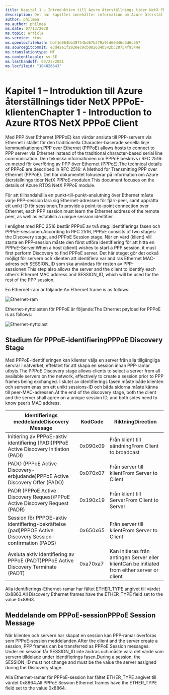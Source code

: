 ```yaml
---
title: Kapitel 1 – Introduktion till Azure återställnings tider NetX PPPoE-klienten
description: Det här kapitlet innehåller information om Azure återställnings tider NetX PPPoE-modulen.
author: philmea
ms.author: philmea
ms.date: 07/13/2020
ms.topic: article
ms.service: rtos
ms.openlocfilehash: bbf1e064bb38754bd67b279a0fd60d46d3d6d557
ms.sourcegitcommit: e3d42e1f2920ec9cb002634b542bc20754f9544e
ms.translationtype: MT
ms.contentlocale: sv-SE
ms.lasthandoff: 03/22/2021
ms.locfileid: "104826643"
---
```

# <a name="chapter-1---introduction-to-azure-rtos-netx-pppoe-client"></a><span data-ttu-id="4bf62-103">Kapitel 1 – Introduktion till Azure återställnings tider NetX PPPoE-klienten</span><span class="sxs-lookup"><span data-stu-id="4bf62-103">Chapter 1 - Introduction to Azure RTOS NetX PPPoE Client</span></span>

<span data-ttu-id="4bf62-104">Med PPP över Ethernet (PPPoE) kan värdar ansluta till PPP-servern via Ethernet i stället för den traditionella Character-baserade seriella linje kommunikationen.</span><span class="sxs-lookup"><span data-stu-id="4bf62-104">PPP over Ethernet (PPPoE) allows hosts to connect to PPP server via Ethernet instead of the traditional character-based serial line communication.</span></span>  <span data-ttu-id="4bf62-105">Den tekniska informationen om PPPoE beskrivs i RFC 2516: en metod för överföring av PPP över Ethernet (PPPoE).</span><span class="sxs-lookup"><span data-stu-id="4bf62-105">The technical details of PPPoE are described in RFC 2516:  A Method for Transmitting PPP over Ethernet (PPPoE).</span></span> <span data-ttu-id="4bf62-106">Det här dokumentet fokuserar på information om Azure återställnings tider NetX PPPoE-modulen.</span><span class="sxs-lookup"><span data-stu-id="4bf62-106">This document focuses on the details of  Azure RTOS NetX PPPoE module.</span></span>

<span data-ttu-id="4bf62-107">För att tillhandahålla en punkt-till-punkt-anslutning över Ethernet måste varje PPP-session lära sig Ethernet-adressen för fjärr-peer, samt upprätta ett unikt ID för sessionen.</span><span class="sxs-lookup"><span data-stu-id="4bf62-107">To provide a point-to-point connection over Ethernet, each PPP session must learn the Ethernet address of the remote peer, as well as establish a unique session identifier.</span></span>

<span data-ttu-id="4bf62-108">I enlighet med RFC 2516 består PPPoE av två steg: identifierings fasen och PPPoE-sessionen.</span><span class="sxs-lookup"><span data-stu-id="4bf62-108">According to RFC 2516, PPPoE consists of two stages: the Discovery stage, and PPPoE Session stage.</span></span> <span data-ttu-id="4bf62-109">När en värd (klient) vill starta en PPP-session måste den först utföra identifiering för att hitta en PPPoE-Server.</span><span class="sxs-lookup"><span data-stu-id="4bf62-109">When a host (client) wishes to start a PPP session, it must first perform Discovery to find PPPoE server.</span></span> <span data-ttu-id="4bf62-110">Det här steget gör det också möjligt för servern och klienten att identifiera var and ras Ethernet MAC-adress och SESSION_ID som ska användas för resten av PPP-sessionen.</span><span class="sxs-lookup"><span data-stu-id="4bf62-110">This step also allows the server and the client to identify each other’s Ethernet MAC address and SESSION_ID, which will be used for the rest of the PPP session.</span></span>

<span data-ttu-id="4bf62-111">En Ethernet-ram är följande:</span><span class="sxs-lookup"><span data-stu-id="4bf62-111">An Ethernet frame is as follows:</span></span>

![Ethernet-ram](media/ethernet-frame.png)

<span data-ttu-id="4bf62-113">Ethernet-nyttolasten för PPPoE är följande:</span><span class="sxs-lookup"><span data-stu-id="4bf62-113">The Ethernet payload for PPPoE is as follows:</span></span>

![Ethernet-nyttolast](media/ethernet-payload.png)

## <a name="pppoe-discovery-stage"></a><span data-ttu-id="4bf62-115">Stadium för PPPoE-identifiering</span><span class="sxs-lookup"><span data-stu-id="4bf62-115">PPPoE Discovery Stage</span></span>

<span data-ttu-id="4bf62-116">Med PPPoE-identifieringen kan klienter välja en server från alla tillgängliga servrar i nätverket, effektivt för att skapa en session innan PPP-ramar utbyts.</span><span class="sxs-lookup"><span data-stu-id="4bf62-116">The PPPoE Discovery stage allows clients to select a server from all available servers on the network, effectively to create a session prior to PPP frames being exchanged.</span></span>  <span data-ttu-id="4bf62-117">I slutet av identifierings fasen måste både klienten och servern enas om ett unikt sessions-ID och båda sidorna måste känna till peer-MAC-adressen.</span><span class="sxs-lookup"><span data-stu-id="4bf62-117">At the end of the discovery stage, both the client and the server shall agree on a unique session ID, and both sides need to know peer’s MAC address.</span></span>

| <span data-ttu-id="4bf62-118">Identifierings meddelande</span><span class="sxs-lookup"><span data-stu-id="4bf62-118">Discovery Message</span></span> | <span data-ttu-id="4bf62-119">Kod</span><span class="sxs-lookup"><span data-stu-id="4bf62-119">Code</span></span> | <span data-ttu-id="4bf62-120">Riktning</span><span class="sxs-lookup"><span data-stu-id="4bf62-120">Direction</span></span> |
| ----------------- | ---- | --------- |
| <span data-ttu-id="4bf62-121">Initiering av PPPoE-aktiv identifiering (PADI)</span><span class="sxs-lookup"><span data-stu-id="4bf62-121">PPPoE Active Discovery Initiation (PADI)</span></span> | <span data-ttu-id="4bf62-122">0x09</span><span class="sxs-lookup"><span data-stu-id="4bf62-122">0x09</span></span> | <span data-ttu-id="4bf62-123">Från klient till sändning</span><span class="sxs-lookup"><span data-stu-id="4bf62-123">From Client to broadcast</span></span> |
| <span data-ttu-id="4bf62-124">PADO (PPPoE Active Discovery-erbjudande)</span><span class="sxs-lookup"><span data-stu-id="4bf62-124">PPPoE Active Discovery Offer (PADO)</span></span> | <span data-ttu-id="4bf62-125">0x07</span><span class="sxs-lookup"><span data-stu-id="4bf62-125">0x07</span></span> | <span data-ttu-id="4bf62-126">Från server till klient</span><span class="sxs-lookup"><span data-stu-id="4bf62-126">From Server to Client</span></span> |
| <span data-ttu-id="4bf62-127">PADR (PPPoE Active Discovery Request)</span><span class="sxs-lookup"><span data-stu-id="4bf62-127">PPPoE Active Discovery Request (PADR)</span></span> | <span data-ttu-id="4bf62-128">0x19</span><span class="sxs-lookup"><span data-stu-id="4bf62-128">0x19</span></span> | <span data-ttu-id="4bf62-129">Från klient till Server</span><span class="sxs-lookup"><span data-stu-id="4bf62-129">From Client to Server</span></span> |
| <span data-ttu-id="4bf62-130">Session för PPPOE-aktiv identifiering-bekräftelse (pad)</span><span class="sxs-lookup"><span data-stu-id="4bf62-130">PPPOE Active Discovery Session-confirmation (PADS)</span></span> | <span data-ttu-id="4bf62-131">0x65</span><span class="sxs-lookup"><span data-stu-id="4bf62-131">0x65</span></span> | <span data-ttu-id="4bf62-132">Från server till klient</span><span class="sxs-lookup"><span data-stu-id="4bf62-132">From Server to Client</span></span> |
| <span data-ttu-id="4bf62-133">Avsluta aktiv identifiering av PPPoE (PADT)</span><span class="sxs-lookup"><span data-stu-id="4bf62-133">PPPoE Active Discovery Terminate (PADT)</span></span> | <span data-ttu-id="4bf62-134">0xa7</span><span class="sxs-lookup"><span data-stu-id="4bf62-134">0xa7</span></span> | <span data-ttu-id="4bf62-135">Kan initieras från antingen Server eller klient</span><span class="sxs-lookup"><span data-stu-id="4bf62-135">Can be initiated from either server or client</span></span> |

<span data-ttu-id="4bf62-136">Alla identifierings-Ethernet-ramar har fältet ETHER_TYPE angivet till värdet 0x8863.</span><span class="sxs-lookup"><span data-stu-id="4bf62-136">All Discovery Ethernet frames have the ETHER_TYPE field set to the value 0x8863.</span></span>

## <a name="pppoe-session-message"></a><span data-ttu-id="4bf62-137">Meddelande om PPPoE-session</span><span class="sxs-lookup"><span data-stu-id="4bf62-137">PPPoE Session Message</span></span>

<span data-ttu-id="4bf62-138">När klienten och servern har skapat en session kan PPP-ramar överföras som PPPoE-session meddelanden.</span><span class="sxs-lookup"><span data-stu-id="4bf62-138">After the client and the server create a session, PPP frames can be transferred as PPPoE Session messages.</span></span>  <span data-ttu-id="4bf62-139">Under en session får SESSION_ID inte ändras och måste vara det värde som servern tilldelade under identifierings fasen.</span><span class="sxs-lookup"><span data-stu-id="4bf62-139">During a session, the SESSION_ID must not change and must be the value the server assigned during the Discovery stage.</span></span>

<span data-ttu-id="4bf62-140">Alla Ethernet-ramar för PPPoE-session har fältet ETHER_TYPE angivet till värdet 0x8864.</span><span class="sxs-lookup"><span data-stu-id="4bf62-140">All PPPoE Session Ethernet frames have the ETHER_TYPE field set to the value 0x8864.</span></span>
